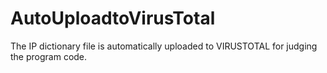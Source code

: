 # AutoUploadtoVirusTotal
The IP dictionary file is automatically uploaded to VIRUSTOTAL for judging the program code.
